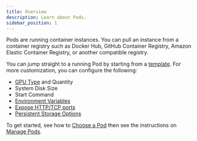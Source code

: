 ```yaml
---
title: Overview
description: Learn about Pods.
sidebar_position: 1
---
```


Pods are running container instances. You can pull an instance from a container registry such as Docker Hub, GitHub Container Registry, Amazon Elastic Container Registry, or another compatible registry.

You can jump straight to a running Pod by starting from a [template](/pods/templates/overview). For more customization, you can configure the following:
- [GPU Type](/references/gpu-types) and Quantity
- System Disk Size
- Start Command
- [Environment Variables](/pods/references/environment-variables)
- [Expose HTTP/TCP ports](/pods/configuration/expose-port)
- [Persistent Storage Options](/category/network-storage)

To get started, see how to [Choose a Pod](/pods/choose-a-pod) then see the instructions on [Manage Pods](/pods/manage-pods).
